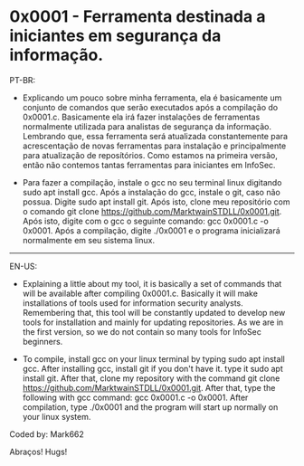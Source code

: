 # 0x0001 - Ferramenta destinada a iniciantes em segurança da informação.

PT-BR:
* Explicando um pouco sobre minha ferramenta, ela é basicamente um conjunto de comandos que serão executados após a compilação do 0x0001.c. Basicamente ela irá
fazer instalações de ferramentas normalmente utilizada para analistas de segurança da informação. Lembrando que, essa ferramenta será atualizada constantemente
para acrescentação de novas ferramentas para instalação e principalmente para atualização de reposítórios. Como estamos na primeira versão, então não contemos
tantas ferramentas para iniciantes em InfoSec.

* Para fazer a compilação, instale o gcc no seu terminal linux digitando sudo apt install gcc. Após a instalação do gcc, instale o git, caso não possua. Digite
sudo apt install git. Após isto, clone meu repositório com o comando git clone https://github.com/MarktwainSTDLL/0x0001.git. Após isto, digite com o gcc o seguinte
comando: gcc 0x0001.c -o 0x0001. Após a compilação, digite ./0x0001 e o programa inicializará normalmente em seu sistema linux.

----

EN-US:
* Explaining a little about my tool, it is basically a set of commands that will be available after compiling 0x0001.c. Basically it will
make installations of tools used for information security analysts. Remembering that, this tool will be constantly updated
to develop new tools for installation and mainly for updating repositories. As we are in the first version, so we do not contain
so many tools for InfoSec beginners.

* To compile, install gcc on your linux terminal by typing sudo apt install gcc. After installing gcc, install git if you don't have it. type it
sudo apt install git. After that, clone my repository with the command git clone https://github.com/MarktwainSTDLL/0x0001.git. After that, type the following with gcc
command: gcc 0x0001.c -o 0x0001. After compilation, type ./0x0001 and the program will start up normally on your linux system.

Coded by: Mark662

Abraços! Hugs!
